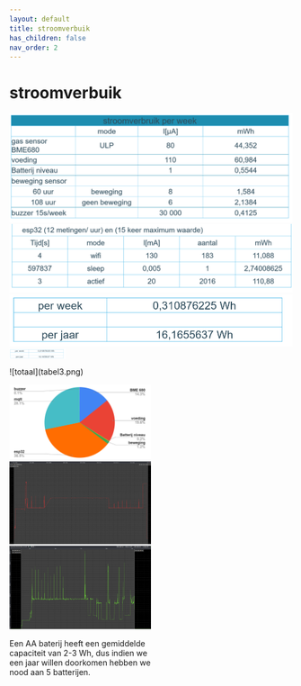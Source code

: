 ```yaml
---
layout: default
title: stroomverbuik
has_children: false
nav_order: 2
---
```


# stroomverbuik
![stroomberekening randapparatuur](tabel1.png)
![stroomberekening esp32](tabel2.png)
![stroomberekening totaal](tabel3.png )
<a href="url"><img src="tabel3.png" align="center" width="100" ></a>

<div style="width:50%">
![totaal](tabel3.png)
<div>
  
![verdeling](tabel4.png)
![meting stroom wifi](afb1.png)
![meting stroom meting met BME680](afb2.png)

Een AA baterij heeft een gemiddelde capaciteit van 2-3 Wh, dus indien we een jaar willen doorkomen hebben we nood aan 5 batterijen.
